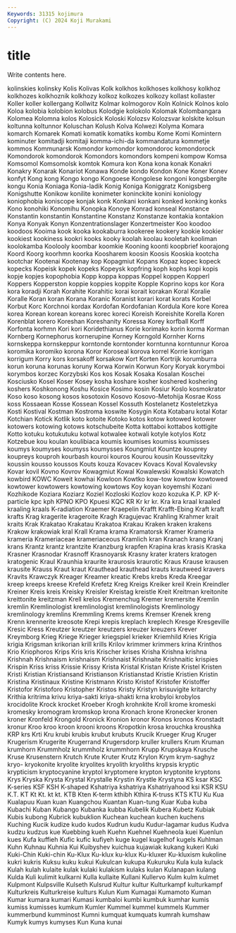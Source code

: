 ```yaml
---
Keywords: 31315 kojimura
Copyright: (C) 2024 Koji Murakami
---
```


# title

Write contents here.



 kolinskies kolinsky Kolis Kolivas Kolk
kolkhos kolkhoses kolkhosy kolkhoz kolkhozes kolkhoznik kolkhozy kolkoz kolkozes kolkozy
kollast kollaster Koller koller kollergang Kollwitz Kolmar kolmogorov Koln Kolnick
Kolnos kolo Koloa kolobia kolobion kolobus Kolodgie kolokolo Kolomak Kolombangara
Kolomea Kolomna kolos Kolosick Koloski Kolozsv Kolozsvar kolskite kolsun koltunna
koltunnor Koluschan Kolush Kolva Kolwezi Kolyma Komara komarch Komarek Komati
komatik komatiks kombu Kome Komi Komintern kominuter komitadji komitaji komma-ichi-da
kommandatura kommetje kommos Kommunarsk Komondor komondor komondoroc komondorock Komondorok komondorok
Komondors komondors kompeni kompow Komsa Komsomol Komsomolsk komtok Komura kon
Kona kona konak Konakri Konakry Konarak Konariot Konawa Konde kondo
Kondon Kone Koner Konev konfyt Kong kong Kongo kongo Kongoese
Kongolese kongoni kongsbergite kongu Konia Koniaga Konia-ladik Konig Koniga Koniggratz
Konigsberg Konigshutte Konikow konilite konimeter koninckite konini koniology koniophobia koniscope
konjak konk Konkani konkani konked konking konks Kono konohiki Konomihu
Konopka Konoye Konrad konseal Konstance Konstantin konstantin Konstantine Konstanz Konstanze
kontakia kontakion Konya Konyak Konyn Konzentrationslager Konzertmeister Koo koodoo koodoos
Kooima kook kooka kookaburra kookeree kookery kookie kookier kookiest kookiness
kookri kooks kooky koolah koolau kooletah kooliman koolokamba Koolooly koombar
koomkie Kooning koonti koopbrief koorajong Koord Koorg koorhmn koorka Koosharem
koosin Koosis Kooskia kootcha kootchar Kootenai Kootenay kop Kopagmiut Kopans
Kopaz kopec kopeck kopecks Kopeisk kopek kopeks Kopeysk kopfring koph
kophs kopi kopis kopje kopjes kopophobia Kopp koppa koppas Koppel
koppen Kopperl Koppers Kopperston koppie koppies koppite Kopple Koprino kops
kor Kora kora koradji Korah Korahite Korahitic korai korait korakan
Koral Koralie Koralle Koran koran Korana Koranic Koranist korari korat
korats Korbel Korbut Korc Korchnoi kordax Kordofan Kordofanian Kordula Kore
kore Korea korea Korean korean koreans korec koreci Koreish Koreishite
Korella Koren Korenblat korero Koreshan Koreshanity Koressa Korey korfball Korff
Korfonta korhmn Kori kori Koridethianus Korie korimako korin korma Korman
Kornberg Kornephorus kornerupine Korney Korngold Kornher Korns kornskeppa kornskeppur korntonde
korntonder korntunna korntunnur Koroa koromika koromiko korona Koror Koroseal korova
korrel Korrie korrigan korrigum Korry kors korsakoff korsakow Kort Korten
Kortrijk korumburra korun koruna korunas koruny Korwa Korwin Korwun Kory
Koryak korymboi korymbos korzec Korzybski Kos kos Kosak Kosaka Kosalan
Koschei Kosciusko Kosel Koser Kosey kosha koshare kosher koshered koshering
koshers Koshkonong Koshu Kosice Kosimo kosin Kosiur Koslo kosmokrator Koso
koso kosong kosos kosotoxin Kosovo Kosovo-Metohija Kosrae Koss koss Kossaean
Kosse Kossean Kossel Kossuth Kostelanetz Kosteletzkya Kosti Kostival Kostman Kostroma
koswite Kosygin Kota Kotabaru kotal Kotar Kotchian Kotick Kotlik koto
kotoite Kotoko kotos kotow kotowed kotower kotowers kotowing kotows kotschubeite
Kotta kottaboi kottabos kottigite Kotto kotuku kotukutuku kotwal kotwalee kotwali
kotyle kotylos Kotz Kotzebue kou koulan koulibiaca koumis koumises koumiss
koumisses koumys koumyses koumyss koumysses Koungmiut Kountze kouprey koupreys kouproh
kourbash kouroi kouros Kourou kousin Koussevitzky koussin kousso koussos Kouts
kouza Kovacev Kovacs Koval Kovalevsky Kovar kovil Kovno Kovrov Kowagmiut
Kowal Kowalewski Kowalski Kowatch kowbird KOWC Koweit kowhai Kowloon Kowtko
kow-tow kowtow kowtowed kowtower kowtowers kowtowing kowtows Koy koyan koyemshi
Kozani Kozhikode Koziara Koziarz Koziel Kozloski Kozlov kozo kozuka K.P.
KP K-particle kpc kph KPNO KPO Kpuesi KQC KR Kr
kr kr. Kra kra kraal kraaled kraaling kraals K-radiation Kraemer
Kraepelin Krafft Krafft-Ebing Kraft kraft krafts Krag kragerite krageroite Kragh
Kragujevac Krahling Krahmer krait kraits Krak Krakatao Krakatau Krakatoa Krakau
Kraken kraken krakens Krakow krakowiak kral Krall Krama krama Kramatorsk
Kramer Krameria krameria Krameriaceae krameriaceous Kramlich kran Kranach krang Kranj
krans Krantz krantz krantzite Kranzburg krapfen Krapina kras krasis Kraska
Krasner Krasnodar Krasnoff Krasnoyarsk Krasny krater kraters kratogen kratogenic Kraul
Kraunhia kraurite kraurosis kraurotic Kraus Krause krausen krausite Krauss Kraut
kraut Krauthead krauthead krauts krautweed kravers Kravits Krawczyk Kreager Kreamer
kreatic Krebs krebs Kreda Kreegar kreep kreeps kreese Krefeld Krefetz
Kreg Kreigs Kreiker kreil Krein Kreindler Kreiner Kreis kreis Kreisky
Kreisler Kreistag kreistle Kreit Kreitman kreitonite kreittonite kreitzman Krell krelos
Kremenchug Kremer kremersite Kremlin kremlin Kremlinologist kremlinologist kremlinologists Kremlinology kremlinology
kremlins Kremmling Krems krems Kremser Krenek kreng Krenn krennerite kreosote
Krepi krepis kreplach kreplech Kresge Kresgeville Kresic Kress Kreutzer kreutzer
kreutzers kreuzer kreuzers Krever Kreymborg Krieg Kriege Krieger kriegspiel krieker
Kriemhild Kries Krigia krigia Krigsman krikorian krill krills Krilov krimmer
krimmers krina Krinthos Krio Kriophoros Krips Kris kris Krischer krises
Krisha Krishna krishna Krishnah Krishnaism krishnaism Krishnaist Krishnaite Krishnaitic krispies
Krispin Kriss kriss Krissie Krissy Krista Kristal Kristan Kriste Kristel
Kristen Kristi Kristian Kristiansand Kristianson Kristianstad Kristie Kristien Kristin Kristina
Kristinaux Kristine Kristmann Kristo Kristof Kristofer Kristoffer Kristofor Kristoforo Kristopher
Kristos Kristy Kristyn krisuvigite kritarchy Krithia kritrima krivu kriya-sakti kriya-shakti
krna krobyloi krobylos krocidolite Krock krocket Kroeber Krogh krohnkite Kroll
krome kromeski kromesky kromogram kromskop krona Kronach krone Kronecker kronen
kroner Kronfeld Krongold Kronick Kronion kronor Kronos kronos Kronstadt kronur
Kroo kroo kroon krooni kroons Kropotkin krosa krouchka kroushka KRP
krs Krti Kru krubi krubis krubut krubuts Krucik Krueger Krug
Kruger Krugerism Krugerite Krugerrand Krugersdorp kruller krullers Krum Kruman krumhorn
Krummholz krummholz krummhorn Krupp Krupskaya Krusche Kruse Krusenstern Krutch Krute
Kruter Krutz Krylon Krym krym-saghyz kryo- kryokonite kryolite kryolites kryolith
kryoliths krypsis kryptic krypticism kryptocyanine kryptol kryptomere krypton kryptonite kryptons
Krys Kryska Krysta Krystal Krystalle Krystin Krystle Krystyna KS ksar
KSC K-series KSF KSH K-shaped Kshatriya kshatriya Kshatriyahood ksi KSR
KSU K.T. KT Kt Kt. kt kt. KTB Kten K-term
kthibh Kthira K-truss KTS KTU Ku Kua Kualapuu Kuan kuan
Kuangchou Kuantan Kuan-tung Kuar Kuba kuba Kubachi Kuban Kubango Kubanka
kubba Kubelik Kubera Kubetz Kubiak Kubis kubong Kubrick kubuklion Kuchean
kuchean kuchen kuchens Kuching Kucik kudize kudo kudos Kudrun kudu
Kudur-lagamar kudus Kudva kudzu kudzus kue Kuebbing kueh Kuehn Kuehnel
Kuehneola kuei Kuenlun kues Kufa kuffieh Kufic kufic kufiyeh kuge
kugel kugelhof kugels Kuhlman Kuhn Kuhnau Kuhnia Kui Kuibyshev kuichua
kujawiak kukang kukeri Kuki Kuki-Chin Kuki-chin Ku-Klux Ku-klux ku-klux Ku-kluxer
Ku-kluxism kukoline kukri kukris Kuksu kuku kukui Kukulcan kukupa Kukuruku
Kula kula kulack Kulah kulah kulaite kulak kulaki kulakism kulaks
kulan Kulanapan kulang Kulda Kuli kulimit kulkarni Kulla kullaite Kullani
Kullervo Kulm kulm kulmet Kulpmont Kulpsville Kulseth Kulsrud Kultur kultur
Kulturkampf kulturkampf Kulturkreis Kulturkreise kulturs Kulun Kum Kumagai Kumamoto Kuman
Kumar kumara kumari Kumasi kumbaloi kumbi kumbuk kumhar kumis kumiss
kumisses kumkum Kumler Kummel kummel kummels Kummer kummerbund kumminost Kumni
kumquat kumquats kumrah kumshaw Kumyk kumys kumyses Kun Kuna kunai
